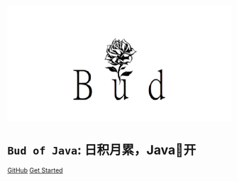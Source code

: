 <img src="_media/icon-left-font-monochrome-black.png"  width="900"/>

# `Bud of Java`: **日积月累，Java:cherry_blossom:开**

[GitHub](https://github.com/zz1360/bud)
[Get Started](#introduction)